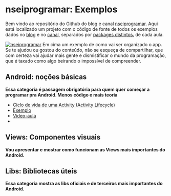 # nseiprogramar: Exemplos
Bem vindo ao repositório do Github do blog e canal [nseiprogramar](https://nseiprogramar.wordpress.com/). Aqui está localizado um projeto com o código de fonte de todos os exemplos dados no [blog](https://nseiprogramar.wordpress.com/) e no [canal](https://nseiprogramar.wordpress.com/), separados por [packages distintos.](https://github.com/hofstede-matheus/nseiprogramar/tree/master/app/src/main) de cada aula.

[![nseiprogramar](http://i.imgur.com/rdOjRAA.png?1)](https://github.com/hofstede-matheus/nseiprogramar/tree/master/app/src/main/java/nseiprogramar/matheushofstede/com/exemplos)
Em cima um exemplo de como vai ser organizado o app.
Se te ajudou ou gostou do conteúdo, não se esqueça de compartilhar, que com certeza vai ajudar mais gente e dismistificar o mundo da programação, que é taxado como algo beirando o impossível de compreender.

## Android: noções básicas
**Essa categoria é passagem obrigatória para quem quer começar a programar pra Android. Menos código e mais teoria** 
* [Ciclo de vida de uma Activity (Activity Lifecycle)](https://nseiprogramar.wordpress.com/2015/11/02/ciclo-de-vida-de-uma-activity-activity-lifecycle/)
 * [Exemplo](https://github.com/hofstede-matheus/nseiprogramar/tree/master/app/src/main/java/nseiprogramar/matheushofstede/com/exemplos/lifecycle)
 * [Video-aula](chegando...)
 * 
 

 
## Views: Componentes visuais
**Vou apresentar e mostrar como funcionam as Views mais importantes do Android.** 







## Libs: Bibliotecas úteis
**Essa categoria mostra as libs oficiais e de terceiros mais importantes do Android.** 


